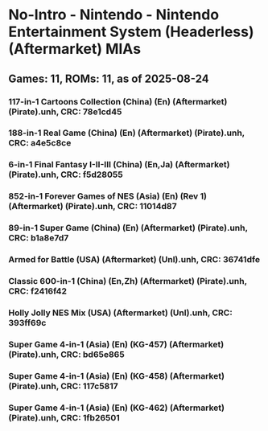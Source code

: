 # No-Intro - Nintendo - Nintendo Entertainment System (Headerless) (Aftermarket) MIAs
## Games: 11, ROMs: 11, as of 2025-08-24

### 117-in-1 Cartoons Collection (China) (En) (Aftermarket) (Pirate).unh, CRC: 78e1cd45
### 188-in-1 Real Game (China) (En) (Aftermarket) (Pirate).unh, CRC: a4e5c8ce
### 6-in-1 Final Fantasy I-II-III (China) (En,Ja) (Aftermarket) (Pirate).unh, CRC: f5d28055
### 852-in-1 Forever Games of NES (Asia) (En) (Rev 1) (Aftermarket) (Pirate).unh, CRC: 11014d87
### 89-in-1 Super Game (China) (En) (Aftermarket) (Pirate).unh, CRC: b1a8e7d7
### Armed for Battle (USA) (Aftermarket) (Unl).unh, CRC: 36741dfe
### Classic 600-in-1 (China) (En,Zh) (Aftermarket) (Pirate).unh, CRC: f2416f42
### Holly Jolly NES Mix (USA) (Aftermarket) (Unl).unh, CRC: 393ff69c
### Super Game 4-in-1 (Asia) (En) (KG-457) (Aftermarket) (Pirate).unh, CRC: bd65e865
### Super Game 4-in-1 (Asia) (En) (KG-458) (Aftermarket) (Pirate).unh, CRC: 117c5817
### Super Game 4-in-1 (Asia) (En) (KG-462) (Aftermarket) (Pirate).unh, CRC: 1fb26501
